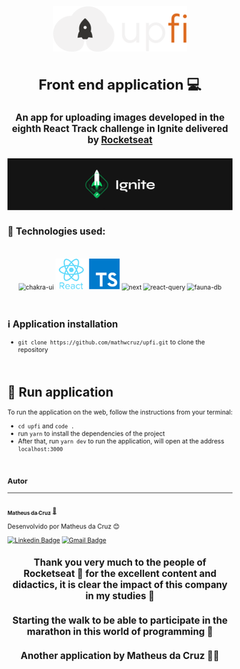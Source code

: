 <h1 align="center">
  <img src="./public/logo.svg" alt="Logo do upfi" width="300">
</h1>

## **<h2 align="center">Front end application  💻</h2>**

## <p><h2 align="center">An app for uploading images developed in the eighth React Track challenge in Ignite delivered by [Rocketseat](https://app.rocketseat.com.br/dashboard)</h2> </p>

## <p align="center"> <img src="https://github.com/mathwcruz/next-auth/blob/main/.github/Ignite.png" width="1400px"/> </p>

## :rocket: Technologies used:

<br>

<p align="center">
<img src="https://avatars.githubusercontent.com/u/54212428?s=280&v=4" alt="chakra-ui" width="70" height="70"/>
<img src="https://github.com/devicons/devicon/blob/master/icons/react/react-original-wordmark.svg" alt="react" width="70" height="70"/>
<img src="https://github.com/devicons/devicon/blob/master/icons/typescript/typescript-original.svg" alt="typescript" width="70" height="70"/>
<img src="https://www.drupal.org/files/project-images/nextjs-drupal.jpg" alt="next" width="70" height="70"/>
<img src="https://react-query.tanstack.com/_next/static/images/emblem-light-5d1cdce6c8bbb006ac6cefb8e1642877.svg" alt="react-query" width="70" height="70"/>
<img src="https://d2eip9sf3oo6c2.cloudfront.net/tags/images/000/001/281/square_480/Fauna_Logo_blue.png" alt="fauna-db" width="70" height="70"/>

</p>

<br>

## :information_source: Application installation
- `git clone https://github.com/mathwcruz/upfi.git` to clone the repository

<br>

# 🎲 Run application
To run the application on the web, follow the instructions from your terminal:
- `cd upfi` and `code .`
- run `yarn` to install the dependencies of the project
- After that, run `yarn dev` to run the application, will open at the address `localhost:3000`

<br>

### Autor
---

<a href="https://app.rocketseat.com.br/me/matheus-da-cruz-frontend">
 <img style="border-radius: 50%;" src="https://avatars.githubusercontent.com/u/68445791?v=4" width="100px;" alt=""/>
 <br />
 <sub><b>Matheus da Cruz</b></sub></a> <a href="https://app.rocketseat.com.br/me/matheus-da-cruz-frontend" title="Rocketseat">  🚀</a>

Desenvolvido por Matheus da Cruz 😊

[![Linkedin Badge](https://img.shields.io/badge/-Matheus-blue?style=flat-square&logo=Linkedin&logoColor=white&link=https://www.linkedin.com/in/matheus-cruz-frontend/)](https://www.linkedin.com/in/matheus-cruz-frontend/) 
[![Gmail Badge](https://img.shields.io/badge/-matheuswachcruz@gmail.com-c14438?style=flat-square&logo=Gmail&logoColor=white&link=mailto:matheuswachcruz@gmail.com)](mailto:matheuswachcruz@gmail.com)
<br>

## **<p align="center">Thank you very much to the people of Rocketseat 🚀 for the excellent content and didactics, it is clear the impact of this company in my studies 🙂</p>**

## **<p align="center">Starting the walk to be able to participate in the marathon in this world of programming 🏃‍</p>**

### <p> <h2 align="center">Another application by Matheus da Cruz 👨‍💻 </h2> </p>


